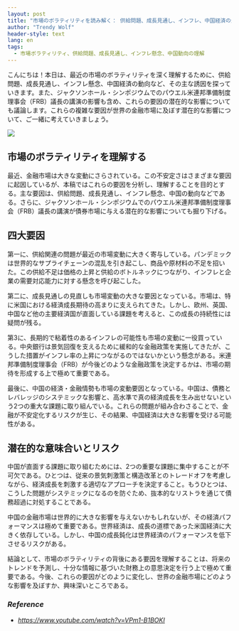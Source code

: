 ```yaml
---
layout: post
title: "市場のボラティリティを読み解く： 供給問題、成長見通し、インフレ、中国経済の影響を解く "
author: "Trendy Wolf"
header-style: text
lang: en
tags:
  - 市場ボラティリティ、供給問題、成長見通し、インフレ懸念、中国動向の理解
---
```


こんにちは！本日は、最近の市場のボラティリティを深く理解するために、供給問題、成長見通し、インフレ懸念、中国経済の動向など、その主な誘因を探っていきます。また、ジャクソンホール・シンポジウムでのパウエル米連邦準備制度理事会（FRB）議長の講演の影響も含め、これらの要因の潜在的な影響についても議論します。これらの複雑な要因が世界の金融市場に及ぼす潜在的な影響について、ご一緒に考えていきましょう。

<img
    src="https://i.ytimg.com/vi/VPm1-B1BOKI/hqdefault.jpg"
/>






## 市場のボラティリティを理解する

最近、金融市場は大きな変動にさらされている。この不安定さはさまざまな要因に起因しているが、本稿ではこれらの要因を分析し、理解することを目的とする。主な要因は、供給問題、成長見通し、インフレ懸念、中国の動向などである。さらに、ジャクソンホール・シンポジウムでのパウエル米連邦準備制度理事会（FRB）議長の講演が債券市場に与える潜在的な影響についても掘り下げる。



## 四大要因

第一に、供給関連の問題が最近の市場変動に大きく寄与している。パンデミックは世界的なサプライチェーンの混乱を引き起こし、商品や原材料の不足を招いた。この供給不足は価格の上昇と供給のボトルネックにつながり、インフレと企業の需要対応能力に対する懸念を呼び起こした。

第二に、成長見通しの見直しも市場変動の大きな要因となっている。市場は、特に米国における経済成長期待の高まりに支えられてきた。しかし、欧州、英国、中国など他の主要経済国が直面している課題を考えると、この成長の持続性には疑問が残る。

第3に、長期的で粘着性のあるインフレの可能性も市場の変動に一役買っている。中央銀行は景気回復を支えるために緩和的な金融政策を実施してきたが、こうした措置がインフレ率の上昇につながるのではないかという懸念がある。米連邦準備制度理事会（FRB）が今後どのような金融政策を決定するかは、市場の期待を形成する上で極めて重要である。

最後に、中国の経済・金融情勢も市場の変動要因となっている。中国は、債務とレバレッジのシステミックな影響と、高水準で真の経済成長を生み出せないという2つの重大な課題に取り組んでいる。これらの問題が組み合わさることで、金融が不安定化するリスクが生じ、その結果、中国経済は大きな影響を受ける可能性がある。



## 潜在的な意味合いとリスク

中国が直面する課題に取り組むためには、2つの重要な課題に集中することが不可欠である。ひとつは、従来の景気刺激策と構造改革とのトレードオフを考慮しながら、経済成長を刺激する適切なアプローチを決定すること。もうひとつは、こうした問題がシステミックになるのを防ぐため、抜本的なリストラを通じて債務超過に対処することである。

中国の金融市場は世界的に大きな影響を与えないかもしれないが、その経済パフォーマンスは極めて重要である。世界経済は、成長の道標であった米国経済に大きく依存している。しかし、中国の成長鈍化は世界経済のパフォーマンスを低下させるリスクがある。

結論として、市場のボラティリティの背後にある要因を理解することは、将来のトレンドを予測し、十分な情報に基づいた財務上の意思決定を行う上で極めて重要である。今後、これらの要因がどのように変化し、世界の金融市場にどのような影響を及ぼすか、興味深いところである。


### _Reference_
- _https://www.youtube.com/watch?v=VPm1-B1BOKI_

